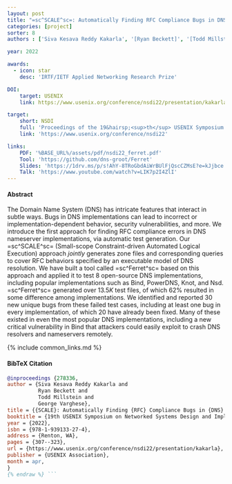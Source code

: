 ```yaml
---
layout: post
title: "=sc^SCALE^sc=: Automatically Finding RFC Compliance Bugs in DNS Nameservers"
categories: [project]
sorter: 8
authors : ['Siva Kesava Reddy Kakarla', '[Ryan Beckett]', '[Todd Millstein]', '[George Varghese]']

year: 2022

awards:
  - icon: star
    desc: 'IRTF/IETF Applied Networking Research Prize'

DOI:
    target: USENIX
    link: https://www.usenix.org/conference/nsdi22/presentation/kakarla

target:
    short: NSDI
    full: 'Proceedings of the 19&hairsp;<sup>th</sup> USENIX Symposium on Networked Systems Design and Implementation, 2022'
    link: 'https://www.usenix.org/conference/nsdi22'

links:
    PDF: '%BASE_URL%/assets/pdf/nsdi22_ferret.pdf'
    Tool: 'https://github.com/dns-groot/Ferret'
    Slides: 'https://1drv.ms/p/s!AhY-8TRoGbdAiWrBUlFjQscCZMsE?e=kJjbce'
    Talk: 'https://www.youtube.com/watch?v=LIK7p2I4ZlI'
---
```



#### Abstract

The Domain Name System (DNS) has intricate features that interact in subtle ways. Bugs in DNS implementations can lead to incorrect or implementation-dependent behavior, security vulnerabilities, and more. We introduce the first approach for finding RFC compliance errors in DNS nameserver implementations, via automatic test generation. Our =sc^SCALE^sc= (Small-scope Constraint-driven Automated Logical Execution) approach _jointly_ generates zone files and corresponding queries to cover RFC behaviors specified by an executable model of DNS resolution. We have built a tool called =sc^Ferret^sc= based on this approach and applied it to test $8$ open-source DNS implementations, including popular implementations such as Bind, PowerDNS, Knot, and Nsd. =sc^Ferret^sc= generated over $13.5K$ test files, of which $62\%$ resulted in some difference among implementations. We identified and reported $30$ new unique bugs from these failed test cases, including at least one bug in every implementation, of which $20$ have already been fixed. Many of these existed in even the most popular DNS implementations, including a new critical vulnerability in Bind that attackers could easily exploit to crash DNS resolvers and nameservers remotely.

{% include common_links.md %}


#### BibTeX Citation

```bibtex {% raw %}
@inproceedings {278336,
author = {Siva Kesava Reddy Kakarla and
          Ryan Beckett and
          Todd Millstein and
          George Varghese},
title = {{SCALE}: Automatically Finding {RFC} Compliance Bugs in {DNS} Nameservers},
booktitle = {19th USENIX Symposium on Networked Systems Design and Implementation (NSDI 22)},
year = {2022},
isbn = {978-1-939133-27-4},
address = {Renton, WA},
pages = {307--323},
url = {https://www.usenix.org/conference/nsdi22/presentation/kakarla},
publisher = {USENIX Association},
month = apr,
}
{% endraw %} ```


